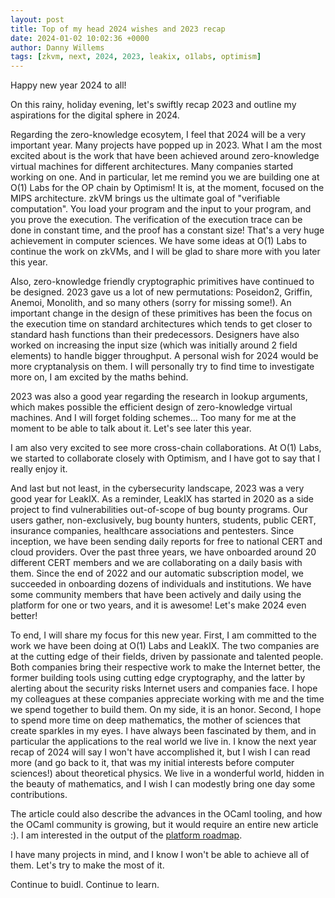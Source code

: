 ```yaml
---
layout: post
title: Top of my head 2024 wishes and 2023 recap
date: 2024-01-02 10:02:36 +0000
author: Danny Willems
tags: [zkvm, next, 2024, 2023, leakix, o1labs, optimism]
---
```



Happy new year 2024 to all!

On this rainy, holiday evening, let's swiftly recap 2023 and outline my
aspirations for the digital sphere in 2024.

Regarding the zero-knowledge ecosytem, I feel that 2024 will be a very important
year. Many projects have popped up in 2023.
What I am the most excited about is the work that have been achieved around
zero-knowledge virtual machines for different architectures. Many companies
started working on one. And in particular, let me remind you we are building one at O(1) Labs
for the OP chain by Optimism! It is, at the moment, focused on the MIPS architecture.
zkVM brings us the ultimate goal of "verifiable computation". You load your
program and the input to your program, and you prove the execution. The
verification of the execution trace can be done in constant time, and the proof has a
constant size! That's a very huge achievement in computer sciences. We have some
ideas at O(1) Labs to continue the work on zkVMs, and I will be glad to share
more with you later this year.

Also, zero-knowledge friendly cryptographic primitives have continued to be
designed. 2023 gave us a lot of new permutations: Poseidon2, Griffin, Anemoi, Monolith,
and so many others (sorry for missing some!). An important change in the design
of these primitives has been the focus on the execution time on standard
architectures which tends to get closer to standard hash functions than their
predecessors. Designers have also worked on increasing the input size (which was
initially around 2 field elements) to handle bigger throughput. A personal wish for
2024 would be more cryptanalysis on them. I will personally try to find time to
investigate more on, I am excited by the maths behind.

2023 was also a good year regarding the research in lookup arguments, which
makes possible the efficient design of zero-knowledge virtual machines.
And I will forget folding schemes... Too many for me at the moment to be able to
talk about it. Let's see later this year.

I am also very excited to see more cross-chain collaborations. At O(1) Labs, we
started to collaborate closely with Optimism, and I have got to say that I
really enjoy it.

And last but not least, in the cybersecurity landscape, 2023 was a very good
year for LeakIX. As a reminder, LeakIX has started in 2020 as a side project to find
vulnerabilities out-of-scope of bug bounty programs. Our users gather,
non-exclusively, bug bounty hunters, students, public CERT, insurance companies,
healthcare associations and pentesters.
Since inception, we have been sending daily reports for free to national CERT and cloud
providers. Over the past three years, we
have onboarded around 20 different CERT members and we are collaborating on a daily
basis with them. Since the end of 2022 and our automatic subscription model, we
succeeded in onboarding dozens of individuals and institutions. We have some
community members that have been actively and daily using the platform for one
or two years, and it is awesome!
Let's make 2024 even better!

To end, I will share my focus for this new year. First, I am committed to the
work we have been doing at O(1) Labs and LeakIX. The two companies are at the
cutting edge of their fields, driven by passionate and talented people. Both
companies bring their respective work to make the Internet better, the former
building tools using cutting edge cryptography, and
the latter by alerting about the security risks Internet users and companies face.
I hope my colleagues at these companies appreciate working with me and the time
we spend together to build them. On my side, it is an honor.
Second, I hope to spend more time on deep mathematics, the mother of sciences
that create sparkles in my eyes. I have always been fascinated by them, and in
particular the applications to the real world we live in. I know the next year recap of
2024 will say I won't have accomplished it, but I wish I can read more (and go
back to it, that was my initial interests before computer sciences!) about
theoretical physics. We live in a wonderful world, hidden in the beauty of
mathematics, and I wish I can modestly bring one day some contributions.

The article could also describe the advances in the OCaml tooling,
and how the OCaml community is growing, but it would require an entire new article :).
I am interested in the output of the [platform
roadmap](https://ocaml.org/docs/platform-roadmap).

I have many projects in mind, and I know I won't be able to achieve all of them. Let's try to make the most of it.

Continue to buidl.
Continue to learn.
